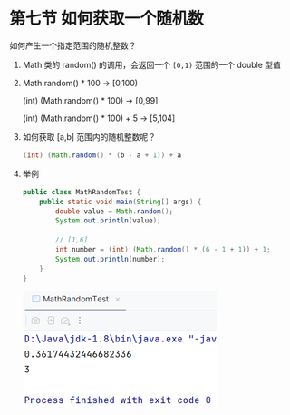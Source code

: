 # 第七节 如何获取一个随机数

如何产生一个指定范围的随机整数？

<div class="br"></div>

1.  Math 类的 random() 的调用，会返回一个 `[0,1)` 范围的一个 double 型值

<div class="br"></div>

2.  Math.random() * 100 → [0,100)

    (int) (Math.random() * 100) → [0,99]

    (int) (Math.random() * 100) + 5 → [5,104]

<div class="br"></div>

3.  如何获取 [a,b] 范围内的随机整数呢？

    ```java
    (int) (Math.random() * (b - a + 1)) + a
    ```

<div class="br"></div>

4.  举例

    ```java
    public class MathRandomTest {
        public static void main(String[] args) {
            double value = Math.random();
            System.out.println(value);

            // [1,6]
            int number = (int) (Math.random() * (6 - 1 + 1)) + 1;
            System.out.println(number);
        }
    }
    ```

    ![](https://raw.githubusercontent.com/wehome-h/typora-images-repository/main/images/20240422142007.png)